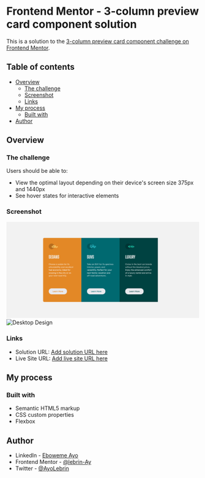 # Frontend Mentor - 3-column preview card component solution

This is a solution to the [3-column preview card component challenge on Frontend Mentor](https://www.frontendmentor.io/challenges/3column-preview-card-component-pH92eAR2-). 

## Table of contents

- [Overview](#overview)
  - [The challenge](#the-challenge)
  - [Screenshot](#screenshot)
  - [Links](#links)
- [My process](#my-process)
  - [Built with](#built-with)
- [Author](#author)


## Overview

### The challenge

Users should be able to:

- View the optimal layout depending on their device's screen size 375px and 1440px
- See hover states for interactive elements

### Screenshot

![Desktop Design](./images/Screenshot.png?raw=true "Optional Title")
![Desktop Design](/images/Desktop%20Design.png?raw=true "Optional Title")



### Links

- Solution URL: [Add solution URL here](https://your-solution-url.com)
- Live Site URL: [Add live site URL here](https://your-live-site-url.com)

## My process

### Built with

- Semantic HTML5 markup
- CSS custom properties
- Flexbox


## Author

- LinkedIn - [Eboweme Ayo](http://www.linkedin.com/in/eboweme-ayo)
- Frontend Mentor - [@lebrin-Ay](https://www.frontendmentor.io/profile/lebrin-Ay)
- Twitter - [@AyoLebrin](https://www.twitter.com/AyoLebrin)


